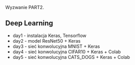 Wyzwanie PART2.

## Deep Learning

- day1 - instalacja Keras, Tensorflow
- day2 - model ResNet50 + Keras
- day3 - sieć konwolucyjna MNIST + Keras
- day4 - sieć konwolucyjna CIFAR10 + Keras + Colab
- day5 - sieć konwolucyjna CATS_DOGS + Keras + Colab

